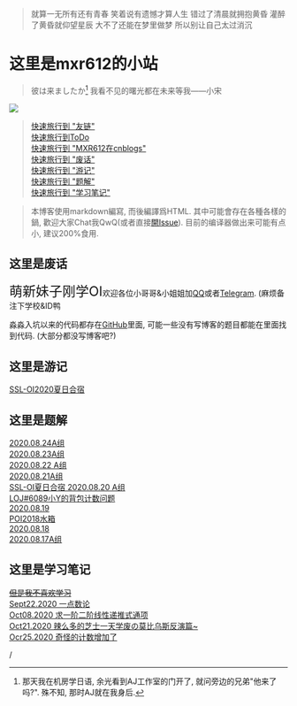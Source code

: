 
> 就算一无所有还有青春
> 笑着说有遗憾才算人生
> 错过了清晨就拥抱黄昏
> 灌醉了黄昏就仰望星辰
> 大不了还能在梦里做梦
> 所以别让自己太过消沉

# 这里是mxr612的小站  

> 彼は来ましたか[^1]
> 我看不见的曙光都在未来等我——小宋

[^1]: 那天我在机房学日语, 余光看到AJ工作室的门开了, 就问旁边的兄弟"他来了吗?". 殊不知, 那时AJ就在我身后.

[![](http:/cfrating.ihcr.top/?user=MXR612)](https:/codeforces.com/profile/MXR612)

> [快速旅行到 "友链"](Other/友链.html)  
> [快速旅行到ToDo](index/ToDo.html)  
> [快速旅行到 "MXR612在cnblogs"](https:/www.cnblogs.com/mxxr)  
> [快速旅行到 "废话"](#这里是废话)  
> [快速旅行到 "游记"](#这里是游记)  
> [快速旅行到 "题解"](#这里是题解)  
> [快速旅行到 "学习笔记"](#这里是学习笔记)

> 本博客使用markdown編寫, 而後編譯爲HTML. 其中可能會存在各種各樣的鍋, 歡迎大家Chat我QwQ(或者直接[開Issue](https://github.com/MXR612/MXR612.github.io/issues)).
> 目前的编译器做出来可能有点小, 建议$200\%$食用.

## 这里是废话

<font size="5">萌新妹子刚学OI</font>欢迎各位小哥哥&小姐姐加[QQ](tencent:/message/?uin=3218900047&Site=&Menu=yes)或者[Telegram](https:/t.me/mxr612). (麻烦备注下学校&ID鸭


淼淼入坑以来的代码都存在[GitHub](https:/github.com/MXR612/OI-log)里面, 可能一些没有写博客的题目都能在里面找到代码. (大部分都没写博客吧?)

## 这里是游记

[SSL-OI2020夏日合宿](Index/SSL-OI2020夏日合宿.html)

## 这里是题解

[2020.08.24A组](Blog/2020.08.24/2020.08.24A.html)  
[2020.08.23A组](Blog/2020.08.23/SSL2020.08.23.html)  
[2020.08.22 A组](Blog/2020.08.22/SSL2020.08.22A.html)  
[2020.08.21A组](Blog/2020.08.21/SSLOJ2020.08.21A.html)  
[SSL-OI夏日合宿 2020.08.20 A组](Blog/2020.08.20/2020.08.20A.html)  
[LOJ#6089小Y的背包计数问题](Blog/2020.08.19/LOJ6089.html)  
[2020.08.19](Blog/2020.08.19/SSLOJ2020.08.19.html)  
[POI2018水箱](Blog/2020.08.18/POI2018水箱.html)  
[2020.08.18](Blog2020.08.18/SSLOJ2020.08.18.html)  
[2020.08.17A组](Blog/2020.08.17/SSLOJ2020.8.17A.html)  

## 这里是学习笔记

[~~但是我不喜欢学习~~](Index/板题.html)  
[Sept22.2020 一点数论](Note/20200922.html)  
[Oct08.2020 求一阶二阶线性递推式通项](Note/20201008.html)  
[Oct21.2020 辣么多的芝士一天学废の莫比乌斯反演篇~](Note/20201021.html)  
[Ocr25.2020 奇怪的计数增加了](Note/20201025.html)  

<script async src="//busuanzi.ibruce.info/busuanzi/2.3/busuanzi.pure.mini.js"></script><span id="busuanzi_container_site_pv"><span id="busuanzi_value_site_pv"></span></span>/<span id="busuanzi_container_site_uv"><span id="busuanzi_value_site_uv"></span></span>  
